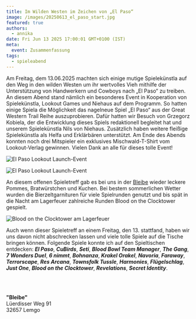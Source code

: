 ```yaml
---
title: Im Wilden Westen im Zeichen von „El Paso“
image: /images/20250613_el_paso_start.jpg
featured: true
authors:
  - annika
date: Fri Jun 13 2025 17:00:01 GMT+0100 (IST)
meta:
  event: Zusammenfassung
tags:
  - spieleabend
---
```


Am Freitag, dem 13.06.2025 machten sich einige mutige Spielekünstla auf den Weg in den wilden Westen um ihr wertvolles Vieh mithilfe der Unterstützung von Handwerkern und Cowboys nach „El Paso“ zu treiben. An diesem Abend stand nämlich ein besonderes Event in Kooperation von Spielekünstla, Lookout Games und Niehaus auf dem Programm. So hatten einige Spiela die Möglichkeit das nagelneue Spiel „El Paso“ aus der Great Western Trail Reihe auszuprobieren. Dafür hatten wir Besuch von Grzegorz Kobiela, der die Entwicklung dieses Spiels redaktionell begleitet hat und unserem Spielekünstla Nils von Niehaus. Zusätzlich haben weitere fleißige Spielekünstla als Helfa und Erklärbären unterstützt. Am Ende des Abends konnten noch drei Mitspieler ein exklusives Mischwald-T-Shirt vom Lookout-Verlag gewinnen. Vielen Dank an alle für dieses tolle Event!


![El Paso Lookout Launch-Event](/images/20250613_el_paso1.jpg)

![El Paso Lookout Launch-Event](/images/20250613_el_paso2.jpg)


An diesem offenen Spieletreff gab es bei uns in der [Bleibe](#bleibe) wieder leckere Pommes, Bratwürstchen und Kuchen. Bei bestem sommerlichen Wetter wurden die Bierzeltgarnituren für viele Spielrunden genutzt und bis spät in die Nacht am Lagerfeuer zahlreiche Runden Blood on the Clocktower gespielt.

![Blood on the Clocktower am Lagerfeuer](/images/20250613_lagerfeuer.jpg)


Auch wenn dieser Spieletreff an einem Freitag, den 13. stattfand, haben wir uns davon nicht abschrecken lassen und viele tolle Spiele auf die Tische bringen können. Folgende Spiele konnte ich auf den Spieltischen entdecken: ***El Paso***, ***CuBirds***, ***Seti***, ***Blood Bowl Team Manager***, ***The Gang***, ***7 Wonders Duel***, ***6 nimmt***, ***Bohnanza***, ***Krakel Orakel***, ***Navoria***, ***Faraway***, ***Terrorscape***, ***Res Arcana***, ***Townsfolk Tussle***, ***Harmonies***, ***Flügelschlag***, ***Just One***, ***Blood on the Clocktower***, ***Revelations***, ***Secret Identity***.


<p id="bleibe">
  <br>
  <br>

  <strong>"Bleibe"</strong><br>
  Lüerdisser Weg 91<br>
  32657 Lemgo
</p>
